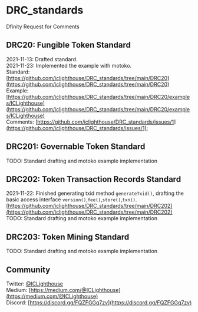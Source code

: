 
# DRC_standards
Dfinity Request for Comments
 
## DRC20: Fungible Token Standard 
2021-11-13: Drafted standard.  
2021-11-23: Implemented the example with motoko.  
Standard: [https://github.com/iclighthouse/DRC_standards/tree/main/DRC20](https://github.com/iclighthouse/DRC_standards/tree/main/DRC20)  
Example: [https://github.com/iclighthouse/DRC_standards/tree/main/DRC20/examples/ICLighthouse](https://github.com/iclighthouse/DRC_standards/tree/main/DRC20/examples/ICLighthouse)  
Comments: [https://github.com/iclighthouse/DRC_standards/issues/1](https://github.com/iclighthouse/DRC_standards/issues/1);  

## DRC201: Governable Token Standard

TODO: Standard drafting and motoko example implementation

## DRC202: Token Transaction Records Standard 
2021-11-22: Finished generating txid method `generateTxid()`, drafting the basic access interface `version()`,`fee()`,`store()`,`txn()`. [https://github.com/iclighthouse/DRC_standards/tree/main/DRC202](https://github.com/iclighthouse/DRC_standards/tree/main/DRC202)    
TODO: Standard drafting and motoko example implementation

## DRC203: Token Mining Standard

TODO: Standard drafting and motoko example implementation

## Community

Twitter: [@ICLighthouse](https://twitter.com/ICLighthouse)  
Medium: [https://medium.com/@ICLighthouse](https://medium.com/@ICLighthouse)   
Discord: [https://discord.gg/FQZFGGq7zv](https://discord.gg/FQZFGGq7zv)  